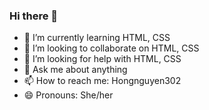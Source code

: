 ### Hi there 👋

- 🌱 I’m currently learning HTML, CSS
- 👯 I’m looking to collaborate on HTML, CSS
- 🤔 I’m looking for help with HTML, CSS
- 💬 Ask me about anything
- 📫 How to reach me: Hongnguyen302
- 😄 Pronouns: She/her


